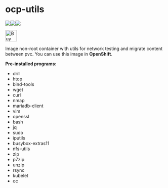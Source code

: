 # ocp-utils
[![](https://images.microbadger.com/badges/image/jorgeandrada/ocp-utils.svg)](https://microbadger.com/images/jorgeandrada/ocp-utils "Get your own image badge on microbadger.com")[![](https://images.microbadger.com/badges/version/jorgeandrada/ocp-utils.svg)](https://microbadger.com/images/jorgeandrada/ocp-utils "Get your own version badge on microbadger.com")[![](https://images.microbadger.com/badges/commit/jorgeandrada/ocp-utils.svg)](https://microbadger.com/images/jorgeandrada/ocp-utils "Get your own commit badge on microbadger.com")

<a href='https://ko-fi.com/A417UXC' target='_blank'><img height='36' style='border:0px;height:36px;' src='https://az743702.vo.msecnd.net/cdn/kofi2.png?v=0' border='0' alt='Buy Me a Coffee at ko-fi.com' /></a>

Image non-root container with utils for network testing and migrate content between pvc. You can use this image in **OpenShift**.

**Pre-installed programs:**

- drill
- htop
- bind-tools
- wget
- curl
- nmap
- mariadb-client
- vim
- openssl
- bash
- jq
- sudo
- iputils
- busybox-extras11
- nfs-utils
- zip
- p7zip
- unzip
- rsync
- kubelet
- oc
